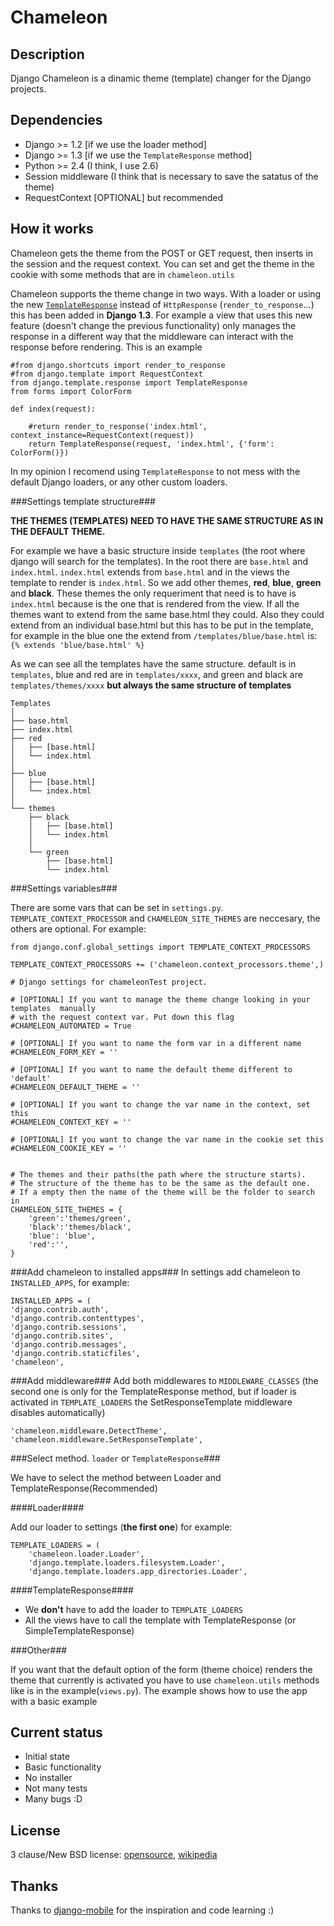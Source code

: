 Chameleon
=========

Description
-----------

Django Chameleon is a dinamic theme (template) changer  for the Django projects. 

Dependencies
------------
* Django >= 1.2 [if we use the loader method]
* Django >= 1.3 [if we use the `TemplateResponse` method]
* Python >= 2.4 (I think, I use 2.6)
* Session middleware (I think that is necessary to save the satatus of the theme)
* RequestContext [OPTIONAL] but recommended

How it works
------------

Chameleon gets the theme from the POST or GET request, then inserts in the session and the request context. You can set and get the theme in the cookie with some methods that are in `chameleon.utils`

Chameleon supports the theme change in two ways. With a loader or using the new [`TemplateResponse`](https://docs.djangoproject.com/en/1.3/ref/template-response/) instead of `HttpResponse` (`render_to_response`...) 
this has been added in **Django 1.3**. For example a view that uses this new feature 
(doesn't change the previous functionality) only manages the response in a different way that the middleware can interact
with the response before rendering. This is an example

    #from django.shortcuts import render_to_response
    #from django.template import RequestContext
    from django.template.response import TemplateResponse
    from forms import ColorForm

    def index(request):

        #return render_to_response('index.html', context_instance=RequestContext(request))
        return TemplateResponse(request, 'index.html', {'form': ColorForm()})


In my opinion I recomend using `TemplateResponse` to not mess with the default Django loaders, or any other custom loaders.

###Settings template structure###

**THE THEMES (TEMPLATES) NEED TO HAVE THE SAME STRUCTURE AS IN THE DEFAULT THEME.** 

For example we have a basic structure inside `templates` (the root where django will search for the templates).
In the root there are `base.html` and `index.html`. `index.html` extends from `base.html` and in the views the template to render is `index.html`.
So we add other themes, **red**, **blue**, **green** and **black**. These themes the only requeriment that need is to have is `index.html` because is the one that 
is rendered from the view. If all the themes want to extend from the same base.html they could. Also they could extend from an individual base.html but 
this has to be put in the template, for example in the blue one the extend from `/templates/blue/base.html` is: `{% extends 'blue/base.html' %}`  

As we can see all the templates have the same structure. default is in `templates`, blue and red are in `templates/xxxx`, and green and black are  `templates/themes/xxxx` **but always the same structure of templates**


    Templates
    │ 
    ├── base.html
    ├── index.html
    ├── red
    │   ├── [base.html] 
    │   └── index.html
    │ 
    ├── blue
    │   ├── [base.html] 
    │   └── index.html
    │
    └── themes
        ├── black
        │   ├── [base.html] 
        │   └── index.html
        │
        └── green
            ├── [base.html] 
            └── index.html


###Settings variables###

There are some vars that can be set in `settings.py`. `TEMPLATE_CONTEXT_PROCESSOR` and `CHAMELEON_SITE_THEMES` are neccesary, the others are optional. For example:

    from django.conf.global_settings import TEMPLATE_CONTEXT_PROCESSORS
    
    TEMPLATE_CONTEXT_PROCESSORS += ('chameleon.context_processors.theme',)

    # Django settings for chameleonTest project.

    # [OPTIONAL] If you want to manage the theme change looking in your templates  manually 
    # with the request context var. Put down this flag
    #CHAMELEON_AUTOMATED = True

    # [OPTIONAL] If you want to name the form var in a different name
    #CHAMELEON_FORM_KEY = ''

    # [OPTIONAL] If you want to name the default theme different to 'default'
    #CHAMELEON_DEFAULT_THEME = ''

    # [OPTIONAL] If you want to change the var name in the context, set this
    #CHAMELEON_CONTEXT_KEY = ''

    # [OPTIONAL] If you want to change the var name in the cookie set this
    #CHAMELEON_COOKIE_KEY = ''


    # The themes and their paths(the path where the structure starts). 
    # The structure of the theme has to be the same as the default one.
    # If a empty then the name of the theme will be the folder to search in  
    CHAMELEON_SITE_THEMES = {
        'green':'themes/green',
        'black':'themes/black',
        'blue': 'blue',
        'red':'',
    }
    
###Add chameleon to installed apps###
In settings add chameleon to `INSTALLED_APPS`, for example: 
    
    INSTALLED_APPS = (
    'django.contrib.auth',
    'django.contrib.contenttypes',
    'django.contrib.sessions',
    'django.contrib.sites',
    'django.contrib.messages',
    'django.contrib.staticfiles',
    'chameleon',
    
###Add middleware###
Add both middlewares to `MIDDLEWARE_CLASSES` (the second one is only for the TemplateResponse method, but if loader is activated in `TEMPLATE_LOADERS` the SetResponseTemplate middleware disables automatically)

    'chameleon.middleware.DetectTheme',
    'chameleon.middleware.SetResponseTemplate',

###Select method. `loader` or `TemplateResponse`###

We have to select the method between Loader and TemplateResponse(Recommended)

####Loader####

Add our loader to settings (**the first one**) for example:


    TEMPLATE_LOADERS = (
        'chameleon.loader.Loader',
        'django.template.loaders.filesystem.Loader',
        'django.template.loaders.app_directories.Loader',


####TemplateResponse####

* We **don't** have to add the loader to `TEMPLATE_LOADERS` 
* All the views have to call the template with TemplateResponse (or SimpleTemplateResponse)



###Other###

If you want that the default option of the form (theme choice) renders the theme that currently is activated you have to use `chameleon.utils` methods like is in the example(`views.py`). The example shows how to use the app with a basic example

Current status
--------------

* Initial state
* Basic functionality
* No installer
* Not many tests
* Many bugs :D

License
-------

3 clause/New BSD license: [opensource](http://www.opensource.org/licenses/BSD-3-Clause), [wikipedia](http://en.wikipedia.org/wiki/BSD_licenses)

Thanks
------
Thanks to [django-mobile](https://github.com/gregmuellegger/django-mobile) for the inspiration and code learning :)
